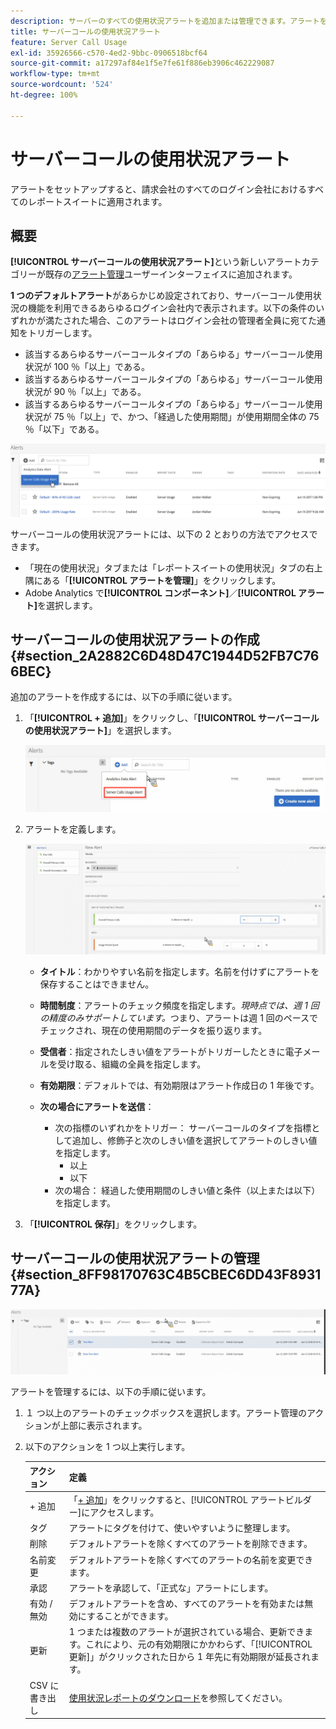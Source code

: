 ```yaml
---
description: サーバーのすべての使用状況アラートを追加または管理できます。アラートをセットアップすると、請求会社のすべてのログイン会社におけるすべてのレポートスイートに適用されます。
title: サーバーコールの使用状況アラート
feature: Server Call Usage
exl-id: 35926566-c570-4ed2-9bbc-0906518bcf64
source-git-commit: a17297af84e1f5e7fe61f886eb3906c462229087
workflow-type: tm+mt
source-wordcount: '524'
ht-degree: 100%

---
```


# サーバーコールの使用状況アラート

アラートをセットアップすると、請求会社のすべてのログイン会社におけるすべてのレポートスイートに適用されます。

## 概要

**[!UICONTROL サーバーコールの使用状況アラート]**&#x200B;という新しいアラートカテゴリーが既存の[アラート管理](https://experienceleague.adobe.com/docs/analytics/analyze/analysis-workspace/virtual-analyst/intelligent-alerts/intellligent-alerts.html?lang=ja)ユーザーインターフェイスに追加されます。

**1 つのデフォルトアラート**&#x200B;があらかじめ設定されており、サーバーコール使用状況の機能を利用できるあらゆるログイン会社内で表示されます。以下の条件のいずれかが満たされた場合、このアラートはログイン会社の管理者全員に宛てた通知をトリガーします。

* 該当するあらゆるサーバーコールタイプの「あらゆる」サーバーコール使用状況が 100 ％「以上」である。
* 該当するあらゆるサーバーコールタイプの「あらゆる」サーバーコール使用状況が 90 ％「以上」である。
* 該当するあらゆるサーバーコールタイプの「あらゆる」サーバーコール使用状況が 75 ％「以上」で、かつ、「経過した使用期間」が使用期間全体の 75 ％「以下」である。

![](/help/admin/admin/c-server-call-usage/assets/alerts.png)

サーバーコールの使用状況アラートには、以下の 2 とおりの方法でアクセスできます。

* 「現在の使用状況」タブまたは「レポートスイートの使用状況」タブの右上隅にある「**[!UICONTROL アラートを管理]**」をクリックします。
* Adobe Analytics で&#x200B;**[!UICONTROL コンポーネント]**／**[!UICONTROL アラート]**&#x200B;を選択します。

## サーバーコールの使用状況アラートの作成 {#section_2A2882C6D48D47C1944D52FB7C766BEC}

追加のアラートを作成するには、以下の手順に従います。

1. 「**[!UICONTROL + 追加]**」をクリックし、「**[!UICONTROL サーバーコールの使用状況アラート]**」を選択します。

   ![](/help/admin/admin/c-server-call-usage/assets/server_call_alert.png)

1. アラートを定義します。

   ![](/help/admin/admin/c-server-call-usage/assets/sc_alert.png)

   * **タイトル**：わかりやすい名前を指定します。名前を付けずにアラートを保存することはできません。
   * **時間制度**：アラートのチェック頻度を指定します。*現時点では、週 1 回の精度のみサポートしています。*&#x200B;つまり、アラートは週 1 回のペースでチェックされ、現在の使用期間のデータを振り返ります。
   * **受信者**：指定されたしきい値をアラートがトリガーしたときに電子メールを受け取る、組織の全員を指定します。
   * **有効期限**：デフォルトでは、有効期限はアラート作成日の 1 年後です。
   * **次の場合にアラートを送信**：

      * 次の指標のいずれかをトリガー：
サーバーコールのタイプを指標として追加し、修飾子と次のしきい値を選択してアラートのしきい値を指定します。
         * 以上
         * 以下
      * 次の場合：
経過した使用期間のしきい値と条件（以上または以下）を指定します。

1. 「**[!UICONTROL 保存]**」をクリックします。

## サーバーコールの使用状況アラートの管理 {#section_8FF98170763C4B5CBEC6DD43F893177A}

![](/help/admin/admin/c-server-call-usage/assets/alert_mgmt.png)

アラートを管理するには、以下の手順に従います。

1. １ つ以上のアラートのチェックボックスを選択します。アラート管理のアクションが上部に表示されます。
1. 以下のアクションを 1 つ以上実行します。

   | アクション | 定義 |
   |--- |--- |
   | + 追加 | 「[+ 追加](/help/admin/admin/c-server-call-usage/scu-alerts.md)」をクリックすると、[!UICONTROL アラートビルダー]にアクセスします。 |
   | タグ | アラートにタグを付けて、使いやすいように整理します。 |
   | 削除 | デフォルトアラートを除くすべてのアラートを削除できます。 |
   | 名前変更 | デフォルトアラートを除くすべてのアラートの名前を変更できます。 |
   | 承認 | アラートを承認して、「正式な」アラートにします。 |
   | 有効 / 無効 | デフォルトアラートを含め、すべてのアラートを有効または無効にすることができます。 |
   | 更新 | 1 つまたは複数のアラートが選択されている場合、更新できます。これにより、元の有効期限にかかわらず、「[!UICONTROL 更新]」がクリックされた日から 1 年先に有効期限が延長されます。 |
   | CSV に書き出し | [使用状況レポートのダウンロード](/help/admin/admin/c-server-call-usage/report-suite-usage.md)を参照してください。 |
